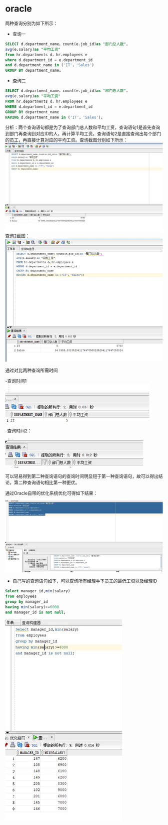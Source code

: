# oracle
两种查询分别为如下所示：
- 查询一
```SQL
SELECT d.department_name，count(e.job_id)as "部门总人数"，
avg(e.salary)as "平均工资"
from hr.departments d，hr.employees e
where d.department_id = e.department_id
and d.department_name in ('IT'，'Sales')
GROUP BY department_name;
```
 - 查询二
 ```SQL
SELECT d.department_name，count(e.job_id)as "部门总人数"，
avg(e.salary)as "平均工资"
FROM hr.departments d，hr.employees e
WHERE d.department_id = e.department_id
GROUP BY department_name
HAVING d.department_name in ('IT'，'Sales');
```
分析：两个查询语句都是为了查询部门总人数和平均工资，查询语句1是首先查询到部门再查询到对应ID的人，再计算平均工资。查询语句2是直接查询出每个部门的员工，再直接计算对应的平均工资。查询截图分别如下所示：
![查询1](https://github.com/endpose/oracle/blob/master/test1/1.jpg)
查询2截图：
![查询2](https://github.com/endpose/oracle/blob/master/test1/2.jpg)





通过对比两种查询所需时间




-查询时间1  
![查询时间1](https://github.com/endpose/oracle/blob/master/test1/shijian1.jpg)

-查询时间2：



![查询2](https://github.com/endpose/oracle/blob/master/test1/time2.jpg)



可以轻易得到第二种查询语句的查询时间明显短于第一种查询语句，故可以得出结论，第二种查询语句相比第一种更优。


通过Oracle自带的优化系统优化可得如下结果：


![优化](https://github.com/endpose/oracle/blob/master/test1/优化指导2.jpg)

 - 自己写的查询语句如下，可以查询所有经理手下员工的最低工资以及经理ID
 ```SQL
Select manager_id,min(salary) 
from employees 
group by manager_id 
having min(salary)>=6000
and manager_id is not null;
```
![](https://github.com/endpose/oracle/blob/master/test1/chaxun.jpg)

